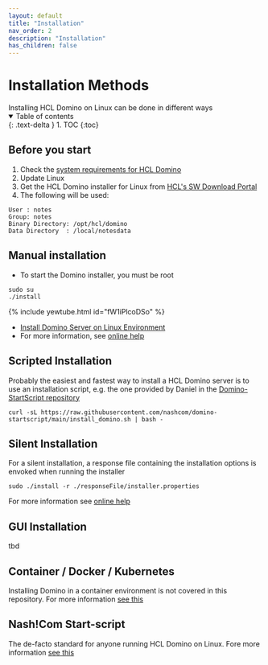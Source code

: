 ```yaml
---
layout: default
title: "Installation"
nav_order: 2
description: "Installation"
has_children: false
---
```


<h1>Installation Methods</h1>
Installing HCL Domino on Linux can be done in different ways

<details open markdown="block">
  <summary>
    Table of contents
  </summary>
  {: .text-delta }
1. TOC
{:toc}
</details>

## Before you start
1. Check the [system requirements for HCL Domino](https://support.hcltechsw.com/csm?id=kb_article&sysparm_article=KB0073794)
2. Update Linux 
3. Get the HCL Domino installer for Linux from [HCL's SW Download Portal](https://my.hcltechsw.com)
4. The following will be used:
```
User : notes
Group: notes
Binary Directory: /opt/hcl/domino
Data Directory  : /local/notesdata
```

## Manual installation

* To start the Domino installer, you must be root

```
sudo su
./install
```

{% include yewtube.html id="fW1iPlcoDSo" %}

* [Install Domino Server on Linux Environment](https://youtube.com/watch?v=fW1iPlcoDSo)
* For more information, see [online help](https://help.hcltechsw.com/domino/14.0.0/admin/inst_installingdominoonunixsystems_t.html)


## Scripted Installation

Probably the easiest and fastest way to install a HCL Domino server is to use an installation script, e.g. the one provided by Daniel in the [Domino-StartScript repository](https://github.com/nashcom/domino-startscript)

```
curl -sL https://raw.githubusercontent.com/nashcom/domino-startscript/main/install_domino.sh | bash -
```

## Silent Installation
For a silent installation, a response file containing the installation options is envoked when running the installer

```
sudo ./install -r ./responseFile/installer.properties
```

For more information see [online help](https://help.hcltechsw.com/domino/14.0.0/admin/inst_usingsilentserverinstallationonwindowsorunixsyste_t.html)

## GUI Installation

tbd

## Container / Docker / Kubernetes

Installing Domino in a container environment is not covered in this repository. 
For more information [see this](https://opensource.hcltechsw.com/domino-container/)

## Nash!Com Start-script

The de-facto standard for anyone running HCL Domino on Linux.
Fore more information [see this](https://nashcom.github.io/domino-startscript/install_domino/)